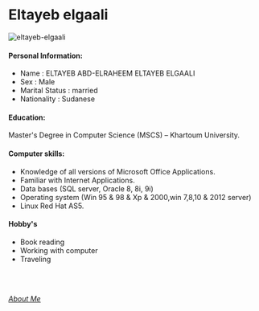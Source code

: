 # Eltayeb elgaali

![eltayeb-elgaali](https://user-images.githubusercontent.com/60981643/81560149-1cbe5c80-9391-11ea-9080-15f4b3f69b3d.jpg)


#### Personal Information:

- Name : ELTAYEB ABD-ELRAHEEM ELTAYEB ELGAALI
- Sex : Male
- Marital Status : married
- Nationality : Sudanese 

#### Education:

Master's Degree in Computer Science (MSCS) – Khartoum University.

#### Computer skills:

- Knowledge of all versions of Microsoft Office Applications.
- Familiar with Internet Applications.
- Data bases (SQL server, Oracle 8, 8i, 9i)
- Operating system (Win 95 & 98 & Xp & 2000,win 7,8,10 & 2012 server)
- Linux Red Hat AS5. 

#### Hobby's

- Book reading
- Working with computer
- Traveling


<br/>
<br/>


[_About Me_](https://github.com/Eltayeb-Elgaali)


